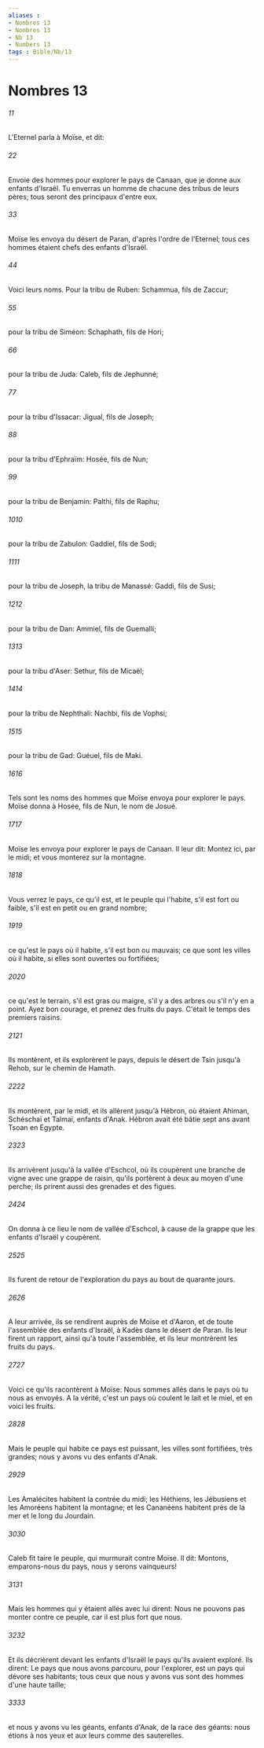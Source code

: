 ```yaml
---
aliases : 
- Nombres 13
- Nombres 13
- Nb 13
- Numbers 13
tags : Bible/Nb/13
---
```


# Nombres 13

###### 11
L'Eternel parla à Moïse, et dit:
###### 22
Envoie des hommes pour explorer le pays de Canaan, que je donne aux enfants d'Israël. Tu enverras un homme de chacune des tribus de leurs pères; tous seront des principaux d'entre eux.
###### 33
Moïse les envoya du désert de Paran, d'après l'ordre de l'Eternel; tous ces hommes étaient chefs des enfants d'Israël.
###### 44
Voici leurs noms. Pour la tribu de Ruben: Schammua, fils de Zaccur;
###### 55
pour la tribu de Siméon: Schaphath, fils de Hori;
###### 66
pour la tribu de Juda: Caleb, fils de Jephunné;
###### 77
pour la tribu d'Issacar: Jigual, fils de Joseph;
###### 88
pour la tribu d'Ephraïm: Hosée, fils de Nun;
###### 99
pour la tribu de Benjamin: Palthi, fils de Raphu;
###### 1010
pour la tribu de Zabulon: Gaddiel, fils de Sodi;
###### 1111
pour la tribu de Joseph, la tribu de Manassé: Gaddi, fils de Susi;
###### 1212
pour la tribu de Dan: Ammiel, fils de Guemalli;
###### 1313
pour la tribu d'Aser: Sethur, fils de Micaël;
###### 1414
pour la tribu de Nephthali: Nachbi, fils de Vophsi;
###### 1515
pour la tribu de Gad: Guéuel, fils de Maki.
###### 1616
Tels sont les noms des hommes que Moïse envoya pour explorer le pays. Moïse donna à Hosée, fils de Nun, le nom de Josué.
###### 1717
Moïse les envoya pour explorer le pays de Canaan. Il leur dit: Montez ici, par le midi; et vous monterez sur la montagne.
###### 1818
Vous verrez le pays, ce qu'il est, et le peuple qui l'habite, s'il est fort ou faible, s'il est en petit ou en grand nombre;
###### 1919
ce qu'est le pays où il habite, s'il est bon ou mauvais; ce que sont les villes où il habite, si elles sont ouvertes ou fortifiées;
###### 2020
ce qu'est le terrain, s'il est gras ou maigre, s'il y a des arbres ou s'il n'y en a point. Ayez bon courage, et prenez des fruits du pays. C'était le temps des premiers raisins.
###### 2121
Ils montèrent, et ils explorèrent le pays, depuis le désert de Tsin jusqu'à Rehob, sur le chemin de Hamath.
###### 2222
Ils montèrent, par le midi, et ils allèrent jusqu'à Hébron, où étaient Ahiman, Schéschaï et Talmaï, enfants d'Anak. Hébron avait été bâtie sept ans avant Tsoan en Egypte.
###### 2323
Ils arrivèrent jusqu'à la vallée d'Eschcol, où ils coupèrent une branche de vigne avec une grappe de raisin, qu'ils portèrent à deux au moyen d'une perche; ils prirent aussi des grenades et des figues.
###### 2424
On donna à ce lieu le nom de vallée d'Eschcol, à cause de la grappe que les enfants d'Israël y coupèrent.
###### 2525
Ils furent de retour de l'exploration du pays au bout de quarante jours.
###### 2626
A leur arrivée, ils se rendirent auprès de Moïse et d'Aaron, et de toute l'assemblée des enfants d'Israël, à Kadès dans le désert de Paran. Ils leur firent un rapport, ainsi qu'à toute l'assemblée, et ils leur montrèrent les fruits du pays.
###### 2727
Voici ce qu'ils racontèrent à Moïse: Nous sommes allés dans le pays où tu nous as envoyés. A la vérité, c'est un pays où coulent le lait et le miel, et en voici les fruits.
###### 2828
Mais le peuple qui habite ce pays est puissant, les villes sont fortifiées, très grandes; nous y avons vu des enfants d'Anak.
###### 2929
Les Amalécites habitent la contrée du midi; les Héthiens, les Jébusiens et les Amoréens habitent la montagne; et les Cananéens habitent près de la mer et le long du Jourdain.
###### 3030
Caleb fit taire le peuple, qui murmurait contre Moïse. Il dit: Montons, emparons-nous du pays, nous y serons vainqueurs!
###### 3131
Mais les hommes qui y étaient allés avec lui dirent: Nous ne pouvons pas monter contre ce peuple, car il est plus fort que nous.
###### 3232
Et ils décrièrent devant les enfants d'Israël le pays qu'ils avaient exploré. Ils dirent: Le pays que nous avons parcouru, pour l'explorer, est un pays qui dévore ses habitants; tous ceux que nous y avons vus sont des hommes d'une haute taille;
###### 3333
et nous y avons vu les géants, enfants d'Anak, de la race des géants: nous étions à nos yeux et aux leurs comme des sauterelles.
